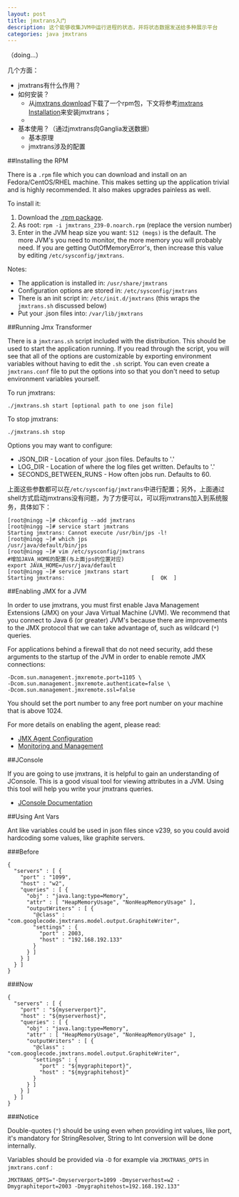 ```yaml
---
layout: post
title: jmxtrans入门
description: 这个能够收集JVM中运行进程的状态，并将状态数据发送给多种展示平台
categories: java jmxtrans
---
```


（doing...）

几个方面：

* jmxtrans有什么作用？
* 如何安装？
	* 从[jmxtrans download][jmxtrans download]下载了一个rpm包，下文将参考[jmxtrans Installation][jmxtrans Installation]来安装jmxtrans；
	* 
* 基本使用？（通过jmxtrans向Ganglia发送数据）
	* 基本原理
	* jmxtrans涉及的配置



##Installing the RPM

There is a `.rpm` file which you can download and install on an Fedora/CentOS/RHEL machine. This makes setting up the application trivial and is highly recommended. It also makes upgrades painless as well.

To install it:

1. Download the [.rpm package][jmxtrans download].
1. As root: `rpm -i jmxtrans_239-0.noarch.rpm` (replace the version number)
1. Enter in the JVM heap size you want: `512 (megs)` is the default. The more JVM's you need to monitor, the more memory you will probably need. If you are getting OutOfMemoryError's, then increase this value by editing `/etc/sysconfig/jmxtrans`.


Notes:

* The application is installed in: `/usr/share/jmxtrans`
* Configuration options are stored in: `/etc/sysconfig/jmxtrans`
* There is an init script in: `/etc/init.d/jmxtrans` (this wraps the `jmxtrans.sh` discussed below)
* Put your .json files into: `/var/lib/jmxtrans`


##Running Jmx Transformer

There is a `jmxtrans.sh` script included with the distribution. This should be used to start the application running. If you read through the script, you will see that all of the options are customizable by exporting environment variables without having to edit the `.sh` script. You can even create a `jmxtrans.conf` file to put the options into so that you don't need to setup environment variables yourself.

To run jmxtrans:

	./jmxtrans.sh start [optional path to one json file]

To stop jmxtrans:

	./jmxtrans.sh stop

Options you may want to configure:

* JSON_DIR - Location of your .json files. Defaults to '.'
* LOG_DIR - Location of where the log files get written. Defaults to '.'
* SECONDS_BETWEEN_RUNS - How often jobs run. Defaults to 60.

上面这些参数都可以在`/etc/sysconfig/jmxtrans`中进行配置；另外，上面通过shell方式启动jmxtrans没有问题，为了方便可以，可以将jmxtrans加入到系统服务，具体如下：

	[root@ningg ~]# chkconfig --add jmxtrans
	[root@ningg ~]# service start jmxtrans
	Starting jmxtrans: Cannot execute /usr/bin/jps -l!
	[root@ningg ~]# which jps
	/usr/java/default/bin/jps
	[root@ningg ~]# vim /etc/sysconfig/jmxtrans
	#增加JAVA_HOME的配置(与上面jps的位置对应)
	export JAVA_HOME=/usr/java/default
	[root@ningg ~]# service jmxtrans start
	Starting jmxtrans:                           [  OK  ]



##Enabling JMX for a JVM

In order to use jmxtrans, you must first enable Java Management Extensions (JMX) on your Java Virtual Machine (JVM). We recommend that you connect to Java 6 (or greater) JVM's because there are improvements to the JMX protocol that we can take advantage of, such as wildcard (`*`) queries.

For applications behind a firewall that do not need security, add these arguments to the startup of the JVM in order to enable remote JMX connections:

	-Dcom.sun.management.jmxremote.port=1105 \
	-Dcom.sun.management.jmxremote.authenticate=false \
	-Dcom.sun.management.jmxremote.ssl=false

You should set the port number to any free port number on your machine that is above 1024.

For more details on enabling the agent, please read:

* [JMX Agent Configuration][JMX Agent Configuration]
* [Monitoring and Management][Monitoring and Management]


##JConsole

If you are going to use jmxtrans, it is helpful to gain an understanding of JConsole. This is a good visual tool for viewing attributes in a JVM. Using this tool will help you write your jmxtrans queries.

* [JConsole Documentation][JConsole Documentation]

##Using Ant Vars

Ant like variables could be used in json files since v239, so you could avoid hardcoding some values, like graphite servers.

###Before

	{
	  "servers" : [ {
	    "port" : "1099",
	    "host" : "w2",
	    "queries" : [ {
	      "obj" : "java.lang:type=Memory",
	      "attr" : [ "HeapMemoryUsage", "NonHeapMemoryUsage" ],
	      "outputWriters" : [ {
	        "@class" : "com.googlecode.jmxtrans.model.output.GraphiteWriter",
	        "settings" : {
	          "port" : 2003,
	          "host" : "192.168.192.133"
	        }
	      } ]
	    } ]
	  } ]
	}

###Now

	{
	  "servers" : [ {
	    "port" : "${myserverport}",
	    "host" : "${myserverhost}",
	    "queries" : [ {
	      "obj" : "java.lang:type=Memory",
	      "attr" : [ "HeapMemoryUsage", "NonHeapMemoryUsage" ],
	      "outputWriters" : [ {
	        "@class" : "com.googlecode.jmxtrans.model.output.GraphiteWriter",
	        "settings" : {
	          "port" : "${mygraphiteport}",
	          "host" : "${mygraphitehost}"
	        }
	      } ]
	    } ]
	  } ]
	}

###Notice

Double-quotes (`"`) should be using even when providing int values, like port, it's mandatory for StringResolver, String to Int conversion will be done internally.

Variables should be provided via `-D` for example via `JMXTRANS_OPTS` in `jmxtrans.conf` :

	JMXTRANS_OPTS="-Dmyserverport=1099 -Dmyserverhost=w2 -Dmygraphiteport=2003 -Dmygraphitehost=192.168.192.133"












[NingG]:    						http://ningg.github.com  "NingG"
[www.jmxtrans.org]:					http://www.jmxtrans.org/
[jmxtrans(github)]:					https://github.com/jmxtrans/jmxtrans

[jmxtrans Installation]:			https://github.com/jmxtrans/jmxtrans/wiki/Installation
[jmxtrans download]:				https://github.com/jmxtrans/jmxtrans/downloads
[JMX Agent Configuration]:			http://download.oracle.com/javase/6/docs/technotes/guides/management/agent.html
[Monitoring and Management]:		http://download.oracle.com/javase/6/docs/technotes/guides/management/
[JConsole Documentation]:			http://download.oracle.com/javase/6/docs/technotes/guides/management/jconsole.html




